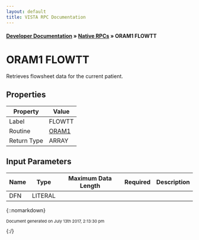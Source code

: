 ```yaml
---
layout: default
title: VISTA RPC Documentation
---
```


#### [Developer Documentation](../index) &#187; [Native RPCs](TableOfContents) &#187; ORAM1 FLOWTT<br/>
# ORAM1 FLOWTT

Retrieves flowsheet data for the current patient.

## Properties

Property | Value
--- | ---
Label | FLOWTT
Routine | [ORAM1](http://code.osehra.org/dox/Routine_ORAM1_source.html)
Return Type | ARRAY


## Input Parameters

Name | Type | Maximum Data Length | Required | Description
--- | --- | --- | --- | ---
DFN | LITERAL |  |  | 



{::nomarkdown} <br/><p style="font-size: 11px">Document generated on July 13th 2017, 2:13:30 pm</p>{:/}